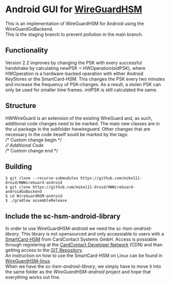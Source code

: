 # Android GUI for [WireGuardHSM](https://github.com/mike111-droid/WireguardHSM-linux)

This is an implementation of WireGuardHSM for Android using the WireGuardGoBackend.  
This is the staging branch to prevent pollution in the main branch.

## Functionality

Version 2.2 improves by changing the PSK with every successful handshake by calculating newPSK = HWOperation(oldPSK), where HWOperation is a hardware-backed operation with either Android KeyStores or the SmartCard-HSM. This changes the PSK every two minutes and increase the frequency of PSK-changes. As a result, a stolen PSK can only be used for smaller time frames. initPSK is still calculated the same.


## Structure
HWWireGuard is an extension of the existing WireGuard and, as such, additional code changes need to be marked. The main new classes are in the *ui* package in the subfolder *hwwireguard*. Other changes that are necessary in the code iteself sould be marked by the tags:  
/\* Custom change begin \*/  
*\/\/ Additional Code*  
/\* Custom change end \*/  

## Building

```
$ git clone --recurse-submodules https://github.com/mike111-droid/HWWireGuard-android
$ git clone https://github.com/mike111-droid/HWWireGuard-androidGoBackend
$ cd WireGuardHSM-android
$ ./gradlew assembleRelease
```

## Include the sc-hsm-android-library

In order to use WireGuardHSM-android we need the *sc-hsm-android-library*. This library is not opensourced and only accessiable to users with a [SmartCard-HSM](https://www.smartcard-hsm.com/links.html) from CardContact Systems GmbH. Access is possiable through registering at the [CardContact Developer Network](https://www.cardcontact.de/cdn/activation.html) (CDN) and than getting access to the [GIT Repository](https://www.cardcontact.de/cdn/gitaccess.html).  
An instruction on how to use the SmartCard-HSM on Linux can be found in [WireGuardHSM-linux](https://github.com/mike111-droid/WireGuardHSM-linux).  
When we have the *sc-hsm-android-library*, we simply have to move it into the same folder as the *WireGuardHSM-android* project and hope that everything works out fine.
